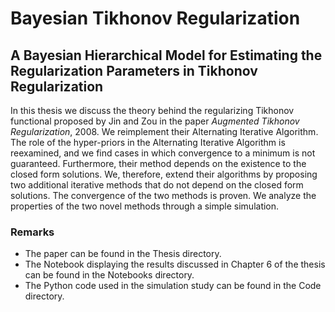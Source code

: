 # Bayesian Tikhonov Regularization
## A Bayesian Hierarchical Model for Estimating the Regularization Parameters in Tikhonov Regularization

In this thesis we discuss the theory behind the regularizing Tikhonov functional proposed by Jin and Zou in the paper *Augmented Tikhonov Regularization*, 2008. We reimplement their Alternating Iterative Algorithm. The role of the hyper-priors in the Alternating Iterative Algorithm is reexamined, and we find cases in which convergence to a minimum is not guaranteed. Furthermore, their method depends on the existence to the closed form solutions. We, therefore, extend their algorithms by proposing two additional iterative methods that do not depend on the closed form solutions. The convergence of the two methods is proven. We analyze the properties of the two novel methods through a simple simulation.

### Remarks

- The paper can be found in the Thesis directory. 
- The Notebook displaying the results discussed in Chapter 6 of the thesis can be found in the Notebooks directory.
- The Python code used in the simulation study can be found in the Code directory. 
